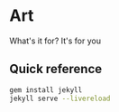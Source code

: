 # Art

What's it for? It's for you

## Quick reference

```sh
gem install jekyll
jekyll serve --livereload
```
